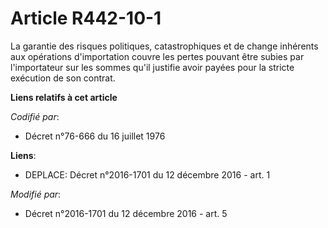 # Article R442-10-1

La garantie des risques politiques, catastrophiques et de change inhérents aux opérations d'importation couvre les pertes
pouvant être subies par l'importateur sur les sommes qu'il justifie avoir payées pour la stricte exécution de son contrat.

**Liens relatifs à cet article**

_Codifié par_:

  - Décret n°76-666 du 16 juillet 1976

**Liens**:

  - DEPLACE: Décret n°2016-1701 du 12 décembre 2016 - art. 1

_Modifié par_:

  - Décret n°2016-1701 du 12 décembre 2016 - art. 5
